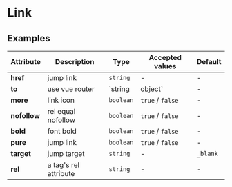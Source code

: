 # Link

## Examples

<ex-code name="ex-link-basic"/></ex-code>

<ex-code name="ex-link-more"/></ex-code>

<ex-code name="ex-link-to"/></ex-code>

<ex-footer edit-link="https://github.com/zeit-ui/vue/edit/master/docs/en-us/components/link.md">

| Attribute | Description | Type | Accepted values | Default
| ---------- | ---------- | ---- |  -------------- | ------ |
| **href** | jump link | `string` | - | - |
| **to** | use vue router | `string | object` | - | - |
| **more** | link icon | `boolean` | `true` / `false` | - |
| **nofollow** | rel equal nofollow | `boolean` | `true` / `false` | - |
| **bold** | font bold | `boolean` | `true` / `false` | - |
| **pure** | jump link | `boolean` | `true` / `false` | - |
| **target** | jump target | `string` | - | `_blank` |
| **rel** | a tag's rel attribute | `string` | - | - |

</ex-footer>
